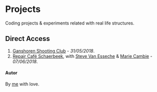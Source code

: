 # Projects

Coding projects & experiments related with real life structures.

## Direct Access

1. [Ganshoren Shooting Club](https://github.com/pedroseromenho/projects/tree/master/club-ganshoren) - *31/05/2018*. 
2. [Repair Café Schaerbeek](https://github.com/Steve-VE/becode-AHOD), with [Steve Van Esseche](https://github.com/Steve-VE) & [Marie Cambie](https://github.com/mcambie) - *07/06/2018*.

#### Autor

By [me](https://github.com/pedroseromenho/) with love.

